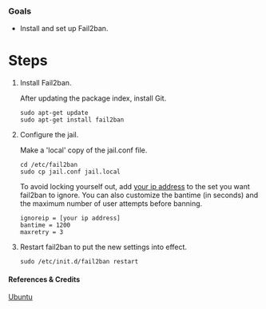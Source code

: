 ### Goals

- Install and set up Fail2ban.

# Steps


1.  Install Fail2ban.
 
    After updating the package index, install Git.
    ```
    sudo apt-get update
    sudo apt-get install fail2ban
    ```

2. Configure the jail.

    Make a 'local' copy of the jail.conf file.
    
    ```
    cd /etc/fail2ban
    sudo cp jail.conf jail.local 
    ```

    To avoid locking yourself out, add [your ip address](https://www.whatismyip.com/) to the set you want fail2ban to ignore.  You can also customize the bantime (in seconds) and the maximum number of user attempts before banning.
    ```
    ignoreip = [your ip address]
    bantime = 1200
    maxretry = 3
    ```

3. Restart fail2ban to put the new settings into effect.

    ```
    sudo /etc/init.d/fail2ban restart
    ```

#### References & Credits

[Ubuntu](https://help.ubuntu.com/community/Fail2ban)


